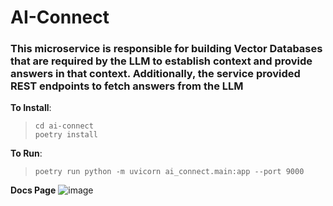 # AI-Connect
### This microservice is responsible for building Vector Databases that are required by the LLM to establish context and provide answers in that context. Additionally, the service provided REST endpoints to fetch answers from the LLM


**To Install**: 
> `cd ai-connect`<br/>
> `poetry install`

**To Run**:
> `poetry run python -m uvicorn ai_connect.main:app --port 9000`

**Docs Page**
![image](https://github.com/user-attachments/assets/b351baa6-ff38-433a-bb98-e62224020406)

